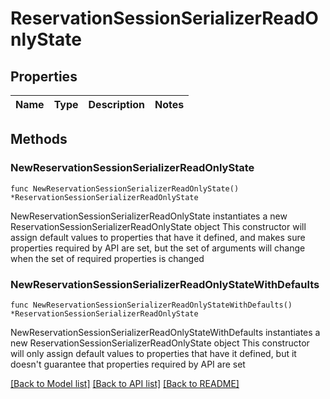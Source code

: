 # ReservationSessionSerializerReadOnlyState

## Properties

Name | Type | Description | Notes
------------ | ------------- | ------------- | -------------

## Methods

### NewReservationSessionSerializerReadOnlyState

`func NewReservationSessionSerializerReadOnlyState() *ReservationSessionSerializerReadOnlyState`

NewReservationSessionSerializerReadOnlyState instantiates a new ReservationSessionSerializerReadOnlyState object
This constructor will assign default values to properties that have it defined,
and makes sure properties required by API are set, but the set of arguments
will change when the set of required properties is changed

### NewReservationSessionSerializerReadOnlyStateWithDefaults

`func NewReservationSessionSerializerReadOnlyStateWithDefaults() *ReservationSessionSerializerReadOnlyState`

NewReservationSessionSerializerReadOnlyStateWithDefaults instantiates a new ReservationSessionSerializerReadOnlyState object
This constructor will only assign default values to properties that have it defined,
but it doesn't guarantee that properties required by API are set


[[Back to Model list]](../README.md#documentation-for-models) [[Back to API list]](../README.md#documentation-for-api-endpoints) [[Back to README]](../README.md)


